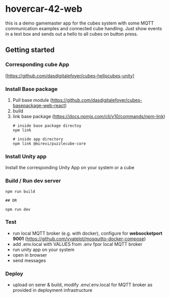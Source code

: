 # hovercar-42-web

this is a demo gamemaster app for the cubes system with some MQTT communication examples and connected cube handling. Just show events in a text box and sends out a hello to all cubes on button press.

## Getting started
### Corresponding cube App
[https://github.com/dasdigitalefoyer/cubes-hellocubes-unity]

### Install Base package
1. Pull base module (https://github.com/dasdigitalefoyer/cubes-basepackage-web-react)
2. build
3. link base package (https://docs.npmjs.com/cli/v10/commands/npm-link)
    ```
    # inside base package directoy
    npm link

    # inside app directory
    npm link @mirevi/puzzlecube-core
    ```

### Install Unity app
Install the corresponding Unity App on your system or a cube

### Build / Run dev server
```
npm run build

## OR

npm run dev
```

### Test
* run local MQTT broker (e.g. with docker), configure for __websocketport 9001__ (https://github.com/vvatelot/mosquitto-docker-compose)
* add .env.local with VALUES from .env fpor local MQTT broker
* run unity app on your system
* open in browser
* send messages

### Deploy
* upload on serer & build, modify .env/.env.local for MQTT broker as provided in deployment infrastructure